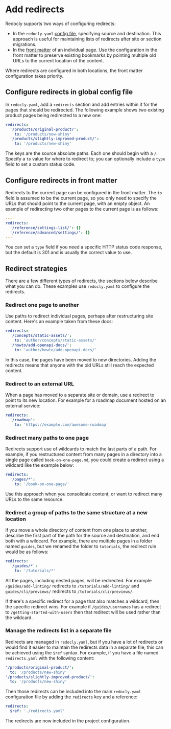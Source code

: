 # Add redirects

Redocly supports two ways of configuring redirects:

- In the `redocly.yaml` [config file](#configure-redirects-in-global-config-file), specifying source and destination.
  This approach is useful for maintaining lists of redirects after site or section migrations.
- In the [front matter](#configure-redirects-in-front-matter) of an individual page.
  Use the configuration in the front matter to preserve existing bookmarks by pointing multiple old URLs to the current location of the content.

Where redirects are configured in both locations, the front matter configuration takes priority.

## Configure redirects in global config file

In `redocly.yaml`, add a `redirects` section and add entries within it for the pages that should be redirected.
The following example shows two existing product pages being redirected to a new one:

```yaml
redirects:
  '/products/original-product/':
    to: '/products/new-shiny'
  '/products/slightly-improved-product/':
    to: '/products/new-shiny'
```

The keys are the source absolute paths. Each one should begin with a `/`.
Specify a `to` value for where to redirect to; you can optionally include a `type` field to set a custom status code.

## Configure redirects in front matter

Redirects to the current page can be configured in the front matter.
The `to` field is assumed to be the current page, so you only need to specify the URLs that should point to the current page, with an empty object.
An example of redirecting two other pages to the current page is as follows:

```yaml
---
redirects:
  '/reference/settings-list/': {}
  '/reference/advanced/settings/': {}
---
```

You can set a `type` field if you need a specific HTTP status code response, but the default is 301 and is usually the correct value to use.

## Redirect strategies

There are a few different types of redirects, the sections below describe what you can do.
These examples use `redocly.yaml` to configure the redirects.

### Redirect one page to another

Use paths to redirect individual pages, perhaps after restructuring site content. Here's an example taken from these docs:

```yaml
redirects:
  '/concepts/static-assets/':
    to: 'author/concepts/static-assets/'
  '/howto/add-openapi-docs/':
    to: 'author/howto/add-openapi-docs/'
```

In this case, the pages have been moved to new directories.
Adding the redirects means that anyone with the old URLs still reach the expected content.

### Redirect to an external URL

When a page has moved to a separate site or domain, use a redirect to point to its new location.
For example for a roadmap document hosted on an external service:

```yaml
redirects:
  '/roadmap':
    to: 'https://example.com/awesome-roadmap'
```

### Redirect many paths to one page

Redirects support use of wildcards to match the last parts of a path.
For example, if you restructured content from many pages in a directory into a single page called `book-on-one-page.md`, you could create a redirect using a wildcard like the example below:

```yaml
redirects:
  '/pages/*':
    to: '/book-on-one-page/'
```

Use this approach when you consolidate content, or want to redirect many URLs to the same resource.

### Redirect a group of paths to the same structure at a new location

If you move a whole directory of content from one place to another, describe the first part of the path for the source and destination, and end both with a wildcard. For example, there are multiple pages in a folder named `guides`, but we renamed the folder to `tutorials`, the redirect rule would be as follows:

```yaml
redirects:
  `/guides/*':
    to: '/tutorials/*'
```

All the pages, including nested pages, will be redirected.
For example `/guides/add-linting/` redirects to `/tutorials/add-linting/` and `guides/cli/previews/` redirects to `/tutorials/cli/previews/`.

If there's a specific redirect for a page that also matches a wildcard, then the specific redirect wins. For example if `/guides/usernames` has a redirect to `/getting-started-with-users` then that redirect will be used rather than the wildcard.

### Manage the redirects list in a separate file

Redirects are managed in `redocly.yaml`, but if you have a lot of redirects or would find it easier to maintain the redirects data in a separate file, this can be achieved using the `$ref` syntax.
For example, if you have a file named `redirects.yaml` with the following content:

```yaml
'/products/original-product/':
  to: '/products/new-shiny'
'/products/slightly-improved-product/':
  to: '/products/new-shiny'
```

Then those redirects can be included into the main `redocly.yaml` configuration file by adding the `redirects` key and a reference:

```yaml
redirects:
  $ref: './redirects.yaml'
```

The redirects are now included in the project configuration.
